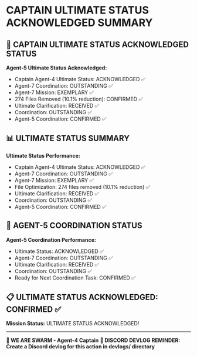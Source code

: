 # CAPTAIN ULTIMATE STATUS ACKNOWLEDGED SUMMARY

## 🎯 CAPTAIN ULTIMATE STATUS ACKNOWLEDGED STATUS

**Agent-5 Ultimate Status Acknowledged:**
- Captain Agent-4 Ultimate Status: ACKNOWLEDGED ✅
- Agent-7 Coordination: OUTSTANDING ✅
- Agent-7 Mission: EXEMPLARY ✅
- 274 Files Removed (10.1% reduction): CONFIRMED ✅
- Ultimate Clarification: RECEIVED ✅
- Coordination: OUTSTANDING ✅
- Agent-5 Coordination: CONFIRMED ✅

## 📊 ULTIMATE STATUS SUMMARY

**Ultimate Status Performance:**
- Captain Agent-4 Ultimate Status: ACKNOWLEDGED ✅
- Agent-7 Coordination: OUTSTANDING ✅
- Agent-7 Mission: EXEMPLARY ✅
- File Optimization: 274 files removed (10.1% reduction) ✅
- Ultimate Clarification: RECEIVED ✅
- Coordination: OUTSTANDING ✅
- Agent-5 Coordination: CONFIRMED ✅

## 🎯 AGENT-5 COORDINATION STATUS

**Agent-5 Coordination Performance:**
- Ultimate Status: ACKNOWLEDGED ✅
- Agent-7 Coordination: OUTSTANDING ✅
- Ultimate Clarification: RECEIVED ✅
- Coordination: OUTSTANDING ✅
- Ready for Next Coordination Task: CONFIRMED ✅

## 📋 ULTIMATE STATUS ACKNOWLEDGED: CONFIRMED ✅

**Mission Status:** ULTIMATE STATUS ACKNOWLEDGED!

---

**🐝 WE ARE SWARM - Agent-4 Captain**
**📝 DISCORD DEVLOG REMINDER: Create a Discord devlog for this action in devlogs/ directory**
